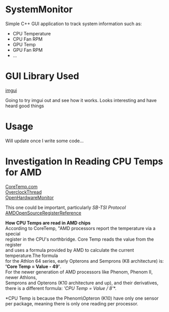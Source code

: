 # SystemMonitor
Simple C++ GUI application to track system information such as:
  - CPU Temperature
  - CPU Fan RPM
  - GPU Temp
  - GPU Fan RPM
  - ...

# GUI Library Used
[imgui](https://github.com/ocornut/imgui)

Going to try imgui out and see how it works. Looks interesting and 
have heard good things

# Usage
Will update once I write some code...

# Investigation In Reading CPU Temps for AMD
[CoreTemp.com](https://www.alcpu.com/CoreTemp/howitworks.html)  
[OverclockThread](https://www.overclock.net/threads/amd-temp-information-and-guide.1128821/)  
[OpenHardwareMonitor](https://openhardwaremonitor.org/) 

This one could be important, particularly *SB-TSI Protocol*   
[AMDOpenSourceRegisterReference](https://developer.amd.com/wp-content/resources/56255_3_03.PDF) 

**How CPU Temps are read in AMD chips**  
According to CoreTemp, "AMD processors report the temperature via a special  
register in the CPU's northbridge. Core Temp reads the value from the register  
and uses a formula provided by AMD to calculate the current temperature.The formula  
for the Athlon 64 series, early Opterons and Semprons (K8 architecture) is: **'Core Temp = Value - 49'**.  
For the newer generation of AMD processors like Phenom, Phenom II, newer Athlons,  
Semprons and Opterons (K10 architecture and up), and their derivatives, there is a different formula: **'CPU Temp* = Value / 8'**.  

*CPU Temp is because the Phenom\Opteron (K10) have only one sensor per package, meaning there is only one reading per processor.
